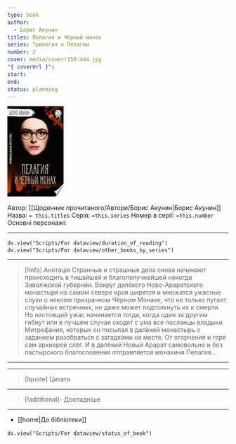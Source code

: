 ```yaml
---
type: book
author:
  - Борис Акунин
titles: Пелагия и Чёрный монах
series: Трилогия о Пелагии
number: 2
cover: media/cover!150-444.jpg
"{ coverUrl }":
start:
end:
status: planning
---
```

![cover|150](media/cover!150-444.jpg)

Автор: [[Щоденник прочитаного/Автори/Борис Акунин|Борис Акунин]]
Назва: `= this.titles`
Серія:  `=this.series`
Номер в серії: `=this.number`
Основні персонажі:

---
```dataviewjs
dv.view("Scripts/For dataview/duration_of_reading")
dv.view("Scripts/For dataview/other_books_by_series")
```

---
>[!info] Анотація
>Странные и страшные дела снова начинают происходить в тишайшей и благополучнейшей некогда Заволжской губернии. Вокруг далёкого Ново-Араратского монастыря на самом севере края ширятся и множатся ужасные слухи о некоем призрачном Чёрном Монахе, что не только пугает случайных встречных, но даже может подтолкнуть их к смерти. Но настоящий ужас начинается тогда, когда один за другим гибнут или в лучшем случае сходят с ума все посланцы владыки Митрофания, которых он посылал в далёкий монастырь с заданием разобраться с загадками на месте. От огорчения и горя сам архиерей слёг. И в далёкий Новый Арарат самовольно и без пастырского благословения отправляется монахиня Пелагия…
___

****
>[!quote] Цитата

****
>[!additional]- Докладніше

****

- [[home|До бібліотеки]]

```dataviewjs
dv.view("Scripts/For dataview/status_of_book")
```